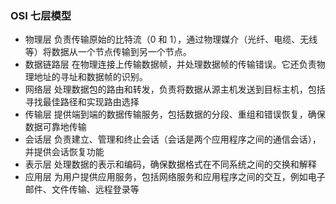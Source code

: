 ### OSI 七层模型

- 物理层
  负责传输原始的比特流（0 和 1），通过物理媒介（光纤、电缆、无线等）将数据从一个节点传输到另一个节点。
- 数据链路层
  在物理连接上传输数据帧，并处理数据帧的传输错误。它还负责物理地址的寻址和数据帧的识别。
- 网络层
  处理数据包的路由和转发，负责将数据从源主机发送到目标主机，包括寻找最佳路径和实现路由选择
- 传输层
  提供端到端的数据传输服务，包括数据的分段、重组和错误恢复，确保数据可靠地传输
- 会话层
  负责建立、管理和终止会话（会话是两个应用程序之间的通信会话），并提供会话恢复功能
- 表示层
  处理数据的表示和编码，确保数据格式在不同系统之间的交换和解释
- 应用层
  为用户提供应用服务，包括网络服务和应用程序之间的交互，例如电子邮件、文件传输、远程登录等
